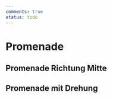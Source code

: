 ```yaml
---
comments: true
status: todo
---
```

# Promenade

## Promenade Richtung Mitte

## Promenade mit Drehung
